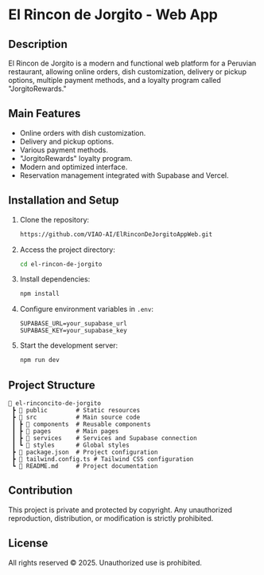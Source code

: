 # El Rincon de Jorgito - Web App

## Description

El Rincon de Jorgito is a modern and functional web platform for a Peruvian restaurant, allowing online orders, dish customization, delivery or pickup options, multiple payment methods, and a loyalty program called "JorgitoRewards."

## Main Features

- Online orders with dish customization.
- Delivery and pickup options.
- Various payment methods.
- "JorgitoRewards" loyalty program.
- Modern and optimized interface.
- Reservation management integrated with Supabase and Vercel.

## Installation and Setup

1. Clone the repository:
   ```sh
   https://github.com/VIAO-AI/ElRinconDeJorgitoAppWeb.git
   ```
2. Access the project directory:
   ```sh
   cd el-rincon-de-jorgito
   ```
3. Install dependencies:
   ```sh
   npm install
   ```
4. Configure environment variables in `.env`:
   ```env
   SUPABASE_URL=your_supabase_url
   SUPABASE_KEY=your_supabase_key
   ```
5. Start the development server:
   ```sh
   npm run dev
   ```

## Project Structure

```
📂 el-rinconcito-de-jorgito
 ┣ 📂 public        # Static resources
 ┣ 📂 src           # Main source code
 ┃ ┣ 📂 components  # Reusable components
 ┃ ┣ 📂 pages       # Main pages
 ┃ ┣ 📂 services    # Services and Supabase connection
 ┃ ┗ 📂 styles      # Global styles
 ┣ 📜 package.json  # Project configuration
 ┣ 📜 tailwind.config.ts # Tailwind CSS configuration
 ┗ 📜 README.md     # Project documentation
```

## Contribution

This project is private and protected by copyright. Any unauthorized reproduction, distribution, or modification is strictly prohibited.

## License

All rights reserved © 2025. Unauthorized use is prohibited.
